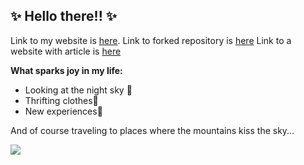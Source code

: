 ## ✨ **Hello there!!** ✨
Link to my website is [here](https://karixir.github.io/).
Link to forked repository is [here](https://github.com/karixir/UQ_tutorial_code)
Link to a website with article is [here](https://math.paperswithcode.com/paper/taming-uncertainty-in-a-complex-world-the)

**What sparks joy in my life:**

- Looking at the night sky 🌠
- Thrifting clothes👕
- New experiences🎢

And of course traveling to places where the mountains kiss the sky...

![](https://hasajacezajace.com/wp-content/uploads/2021/10/gesia-szyja-szczyt-1.jpg)
